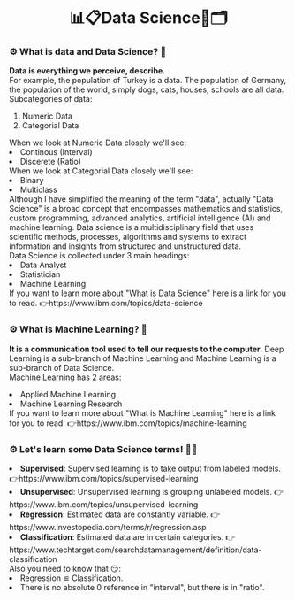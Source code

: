 <h1 align="center" >📊📋Data Science🧮🗂</h1>

<h3>⚙ What is data and Data Science? 🤔</h3>

<p>
  <strong>Data is everything we perceive, describe. </strong> <br>
For example, the population of Turkey is a data. The population of Germany, the population of the world, simply dogs, cats, houses, schools are all data.<br>
Subcategories of data:
  <ol>
    <li>Numeric Data</li>
    <li>Categorial Data</li>
  </ol>
  When we look at Numeric Data closely we'll see:
   <li>Continous (Interval)</li>
    <li>Discerete (Ratio)</li>
  When we look at Categorial Data closely we'll see:
  <li>Binary</li>
    <li>Multiclass</li>
Although I have simplified the meaning of the term "data", actually "Data Science" is a broad concept that encompasses mathematics and statistics, custom programming, advanced analytics, artificial intelligence (AI) and machine learning. Data science is a multidisciplinary field that uses scientific methods, processes, algorithms and systems to extract information and insights from structured and unstructured data. <br>
Data Science is collected under 3 main headings: 
  <li>Data Analyst</li>
   <li>Statistician</li> 
    <li>Machine Learning</li>  
  If you want to learn more about "What is Data Science" here is a link for you to read. 👉https://www.ibm.com/topics/data-science
  </p>
  
<h3>⚙ What is Machine Learning? 🤔</h3>

<p>
  <strong> It is a communication tool used to tell our requests to the computer.</strong> Deep Learning is a sub-branch of Machine Learning and Machine Learning is a sub-branch of Data Science.<br>
  Machine Learning has 2 areas:
  <li>Applied Machine Learning</li>
   <li>Machine Learning Research</li>
 If you want to learn more about "What is Machine Learning" here is a link for you to read. 👉https://www.ibm.com/topics/machine-learning
  </p>

<h3>⚙ Let's learn some Data Science terms! 🦾🤖</h3>

<p>
  <li><strong>Supervised</strong>: Supervised learning is to take output from labeled models. 👉https://www.ibm.com/topics/supervised-learning</li> 
  <li><strong>Unsupervised</strong>: Unsupervised learning is grouping unlabeled models. 👉https://www.ibm.com/topics/unsupervised-learning</li>
  <li><strong>Regression</strong>: Estimated data are constantly variable. 👉https://www.investopedia.com/terms/r/regression.asp </li>
  <li><strong>Classification</strong>: Estimated data are in certain categories. 👉https://www.techtarget.com/searchdatamanagement/definition/data-classification</li> 
  Also you need to know that 😏:
  <li>Regression ≌ Classification.</li>
  <li>There is no absolute 0 reference in "interval", but there is in "ratio".</li>
  </p>
  
  

